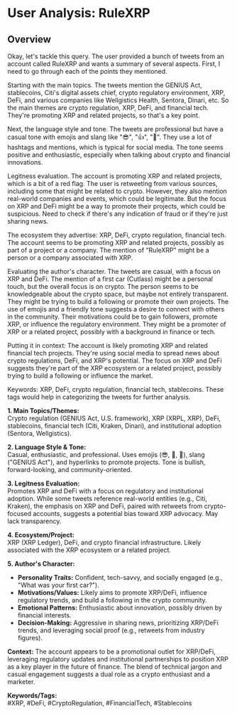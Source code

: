 # User Analysis: RuleXRP

## Overview

<think>
Okay, let's tackle this query. The user provided a bunch of tweets from an account called RuleXRP and wants a summary of several aspects. First, I need to go through each of the points they mentioned.

Starting with the main topics. The tweets mention the GENIUS Act, stablecoins, Citi's digital assets chief, crypto regulatory environment, XRP, DeFi, and various companies like Wellgistics Health, Sentora, Dinari, etc. So the main themes are crypto regulation, XRP, DeFi, and financial tech. They're promoting XRP and related projects, so that's a key point.

Next, the language style and tone. The tweets are professional but have a casual tone with emojis and slang like "😎", "👍", "🚀". They use a lot of hashtags and mentions, which is typical for social media. The tone seems positive and enthusiastic, especially when talking about crypto and financial innovations.

Legitness evaluation. The account is promoting XRP and related projects, which is a bit of a red flag. The user is retweeting from various sources, including some that might be related to crypto. However, they also mention real-world companies and events, which could be legitimate. But the focus on XRP and DeFi might be a way to promote their projects, which could be suspicious. Need to check if there's any indication of fraud or if they're just sharing news.

The ecosystem they advertise: XRP, DeFi, crypto regulation, financial tech. The account seems to be promoting XRP and related projects, possibly as part of a project or a company. The mention of "RuleXRP" might be a person or a company associated with XRP.

Evaluating the author's character. The tweets are casual, with a focus on XRP and DeFi. The mention of a first car (Cutlass) might be a personal touch, but the overall focus is on crypto. The person seems to be knowledgeable about the crypto space, but maybe not entirely transparent. They might be trying to build a following or promote their own projects. The use of emojis and a friendly tone suggests a desire to connect with others in the community. Their motivations could be to gain followers, promote XRP, or influence the regulatory environment. They might be a promoter of XRP or a related project, possibly with a background in finance or tech.

Putting it in context: The account is likely promoting XRP and related financial tech projects. They're using social media to spread news about crypto regulations, DeFi, and XRP's potential. The focus on XRP and DeFi suggests they're part of the XRP ecosystem or a related project, possibly trying to build a following or influence the market.

Keywords: XRP, DeFi, crypto regulation, financial tech, stablecoins. These tags would help in categorizing the tweets for further analysis.
</think>

**1. Main Topics/Themes:**  
Crypto regulation (GENIUS Act, U.S. framework), XRP (XRPL, XRP), DeFi, stablecoins, financial tech (Citi, Kraken, Dinari), and institutional adoption (Sentora, Wellgistics).  

**2. Language Style & Tone:**  
Casual, enthusiastic, and professional. Uses emojis (😎, 🚨, 🏁), slang ("GENIUS Act"), and hyperlinks to promote projects. Tone is bullish, forward-looking, and community-oriented.  

**3. Legitness Evaluation:**  
Promotes XRP and DeFi with a focus on regulatory and institutional adoption. While some tweets reference real-world entities (e.g., Citi, Kraken), the emphasis on XRP and DeFi, paired with retweets from crypto-focused accounts, suggests a potential bias toward XRP advocacy. May lack transparency.  

**4. Ecosystem/Project:**  
XRP (XRP Ledger), DeFi, and crypto financial infrastructure. Likely associated with the XRP ecosystem or a related project.  

**5. Author's Character:**  
- **Personality Traits:** Confident, tech-savvy, and socially engaged (e.g., "What was your first car?").  
- **Motivations/Values:** Likely aims to promote XRP/DeFi, influence regulatory trends, and build a following in the crypto community.  
- **Emotional Patterns:** Enthusiastic about innovation, possibly driven by financial interests.  
- **Decision-Making:** Aggressive in sharing news, prioritizing XRP/DeFi trends, and leveraging social proof (e.g., retweets from industry figures).  

**Context:** The account appears to be a promotional outlet for XRP/DeFi, leveraging regulatory updates and institutional partnerships to position XRP as a key player in the future of finance. The blend of technical jargon and casual engagement suggests a dual role as a crypto enthusiast and a marketer.  

**Keywords/Tags:**  
#XRP, #DeFi, #CryptoRegulation, #FinancialTech, #Stablecoins
